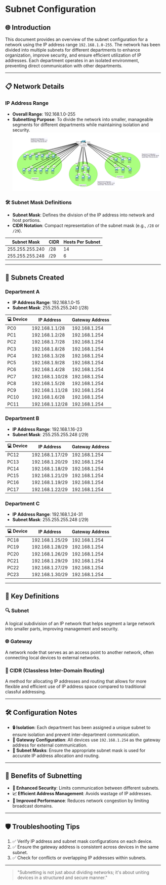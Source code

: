 # Subnet Configuration

## 🌐 Introduction
This document provides an overview of the subnet configuration for a network using the IP address range `192.168.1.0-255`. The network has been divided into multiple subnets for different departments to enhance organization, improve security, and ensure efficient utilization of IP addresses. Each department operates in an isolated environment, preventing direct communication with other departments.

---

## 📋 Network Details

### IP Address Range
- **Overall Range**: 192.168.1.0-255
- **Subnetting Purpose**: To divide the network into smaller, manageable segments for different departments while maintaining isolation and security.
![Subnetting](https://github.com/21Lalit/Networking-projects/blob/main/Subnet-Configuration/Subnetting.png)
### 🛠️ Subnet Mask Definitions
- **Subnet Mask**: Defines the division of the IP address into network and host portions.
- **CIDR Notation**: Compact representation of the subnet mask (e.g., `/28` or `/29`).

| **Subnet Mask** | **CIDR** | **Hosts Per Subnet** |
|------------------|----------|----------------------|
| 255.255.255.240  | /28      | 14                   |
| 255.255.255.248  | /29      | 6                    |

---

## 🏢 Subnets Created

### Department A
- **IP Address Range**: 192.168.1.0-15
- **Subnet Mask**: 255.255.255.240 (/28)

| **💻 Device** | **IP Address**   | **Gateway Address** |
|------------|------------------|---------------------|
| PC0        | 192.168.1.1/28   | 192.168.1.254       |
| PC1        | 192.168.1.2/28   | 192.168.1.254       |
| PC2        | 192.168.1.7/28   | 192.168.1.254       |
| PC3        | 192.168.1.8/28   | 192.168.1.254       |
| PC4        | 192.168.1.3/28   | 192.168.1.254       |
| PC5        | 192.168.1.9/28   | 192.168.1.254       |
| PC6        | 192.168.1.4/28   | 192.168.1.254       |
| PC7        | 192.168.1.10/28  | 192.168.1.254       |
| PC8        | 192.168.1.5/28   | 192.168.1.254       |
| PC9        | 192.168.1.11/28  | 192.168.1.254       |
| PC10       | 192.168.1.6/28   | 192.168.1.254       |
| PC11       | 192.168.1.12/28  | 192.168.1.254       |

### Department B
- **IP Address Range**: 192.168.1.16-23
- **Subnet Mask**: 255.255.255.248 (/29)

| **💻 Device** | **IP Address**   | **Gateway Address** |
|------------|------------------|---------------------|
| PC12       | 192.168.1.17/29  | 192.168.1.254       |
| PC13       | 192.168.1.20/29  | 192.168.1.254       |
| PC14       | 192.168.1.18/29  | 192.168.1.254       |
| PC15       | 192.168.1.21/29  | 192.168.1.254       |
| PC16       | 192.168.1.19/29  | 192.168.1.254       |
| PC17       | 192.168.1.22/29  | 192.168.1.254       |

### Department C
- **IP Address Range**: 192.168.1.24-31
- **Subnet Mask**: 255.255.255.248 (/29)

| **💻 Device** | **IP Address**   | **Gateway Address** |
|------------|------------------|---------------------|
| PC18       | 192.168.1.25/29  | 192.168.1.254       |
| PC19       | 192.168.1.28/29  | 192.168.1.254       |
| PC20       | 192.168.1.26/29  | 192.168.1.254       |
| PC21       | 192.168.1.29/29  | 192.168.1.254       |
| PC22       | 192.168.1.27/29  | 192.168.1.254       |
| PC23       | 192.168.1.30/29  | 192.168.1.254       |

---

## 📖 Key Definitions

### 🔍 Subnet
A logical subdivision of an IP network that helps segment a large network into smaller parts, improving management and security.

### 🌐 Gateway
A network node that serves as an access point to another network, often connecting local devices to external networks.

### 🧮 CIDR (Classless Inter-Domain Routing)
A method for allocating IP addresses and routing that allows for more flexible and efficient use of IP address space compared to traditional classful addressing.

---

## 🛠️ Configuration Notes
- **🔒 Isolation**: Each department has been assigned a unique subnet to ensure isolation and prevent inter-department communication.
- **📌 Gateway Configuration**: All devices use `192.168.1.254` as the gateway address for external communication.
- **🧾 Subnet Masks**: Ensure the appropriate subnet mask is used for accurate IP address allocation and routing.

---

## 🌟 Benefits of Subnetting
- **🔐 Enhanced Security**: Limits communication between different subnets.
- **📈 Efficient Address Management**: Avoids wastage of IP addresses.
- **🚀 Improved Performance**: Reduces network congestion by limiting broadcast domains.

---

## 🛡️ Troubleshooting Tips
1. ✅ Verify IP address and subnet mask configurations on each device.
2. ✅ Ensure the gateway address is consistent across devices in the same subnet.
3. ✅ Check for conflicts or overlapping IP addresses within subnets.

---

> "Subnetting is not just about dividing networks; it's about uniting devices in a structured and secure manner." 
